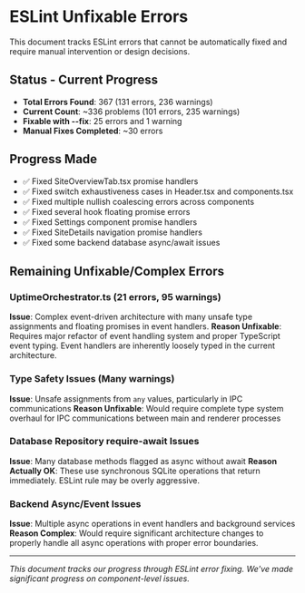 # ESLint Unfixable Errors
<!-- markdownlint-disable -->
This document tracks ESLint errors that cannot be automatically fixed and require manual intervention or design decisions.

## Status - Current Progress
- **Total Errors Found**: 367 (131 errors, 236 warnings) 
- **Current Count**: ~336 problems (101 errors, 235 warnings)
- **Fixable with --fix**: 25 errors and 1 warning
- **Manual Fixes Completed**: ~30 errors

## Progress Made
- ✅ Fixed SiteOverviewTab.tsx promise handlers
- ✅ Fixed switch exhaustiveness cases in Header.tsx and components.tsx
- ✅ Fixed multiple nullish coalescing errors across components
- ✅ Fixed several hook floating promise errors
- ✅ Fixed Settings component promise handlers
- ✅ Fixed SiteDetails navigation promise handlers  
- ✅ Fixed some backend database async/await issues

## Remaining Unfixable/Complex Errors

### UptimeOrchestrator.ts (21 errors, 95 warnings)
**Issue**: Complex event-driven architecture with many unsafe type assignments and floating promises in event handlers.
**Reason Unfixable**: Requires major refactor of event handling system and proper TypeScript event typing. Event handlers are inherently loosely typed in the current architecture.

### Type Safety Issues (Many warnings)
**Issue**: Unsafe assignments from `any` values, particularly in IPC communications
**Reason Unfixable**: Would require complete type system overhaul for IPC communications between main and renderer processes

### Database Repository require-await Issues
**Issue**: Many database methods flagged as async without await 
**Reason Actually OK**: These use synchronous SQLite operations that return immediately. ESLint rule may be overly aggressive.

### Backend Async/Event Issues 
**Issue**: Multiple async operations in event handlers and background services
**Reason Complex**: Would require significant architecture changes to properly handle all async operations with proper error boundaries.

---

*This document tracks our progress through ESLint error fixing. We've made significant progress on component-level issues.*

